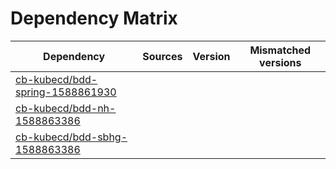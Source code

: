 # Dependency Matrix

Dependency | Sources | Version | Mismatched versions
---------- | ------- | ------- | -------------------
[cb-kubecd/bdd-spring-1588861930](https://github.com/cb-kubecd/bdd-spring-1588861930.git) |  | []() | 
[cb-kubecd/bdd-nh-1588863386](https://github.com/cb-kubecd/bdd-nh-1588863386.git) |  | []() | 
[cb-kubecd/bdd-sbhg-1588863386](https://github.com/cb-kubecd/bdd-sbhg-1588863386.git) |  | []() | 
